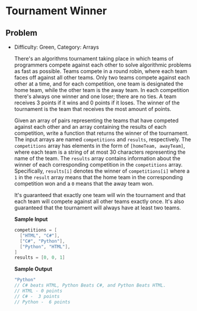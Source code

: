 # Tournament Winner

## Problem

- Difficulty: Green, Category: Arrays

  There's an algorithms tournament taking place in which teams of programmers
  compete against each other to solve algorithmic problems as fast as possible.
  Teams compete in a round robin, where each team faces off against all other
  teams. Only two teams compete against each other at a time, and for each
  competition, one team is designated the home team, while the other team is the
  away team. In each competition there's always one winner and one loser; there
  are no ties. A team receives 3 points if it wins and 0 points if it loses. The
  winner of the tournament is the team that receives the most amount of points.

  Given an array of pairs representing the teams that have competed against each
  other and an array containing the results of each competition, write a
  function that returns the winner of the tournament. The input arrays are named
  `competitions` and `results`, respectively. The `competitions` array has
  elements in the form of `[homeTeam, awayTeam]`, where each team is a string of
  at most 30 characters representing the name of the team. The `results` array
  contains information about the winner of each corresponding competition in the
  `competitions` array. Specifically, `results[i]` denotes the winner of
  `competitions[i]` where a `1` in the `result` array means that the home team
  in the corresponding competition won and a `0` means that the away team won.

  It's guaranteed that exactly one team will win the tournament and that each
  team will compete against all other teams exactly once. It's also guaranteed
  that the tournament will always have at least two teams.

  **Sample Input**
  ```go
  competitions = [
    ["HTML", "C#"],
    ["C#", "Python"],
    ["Python", "HTML"],
  ]
  results = [0, 0, 1]
  ```

  **Sample Output**
  ```go
  "Python"
  // C# beats HTML, Python Beats C#, and Python Beats HTML.
  // HTML - 0 points
  // C# -  3 points
  // Python -  6 points
  ```

  